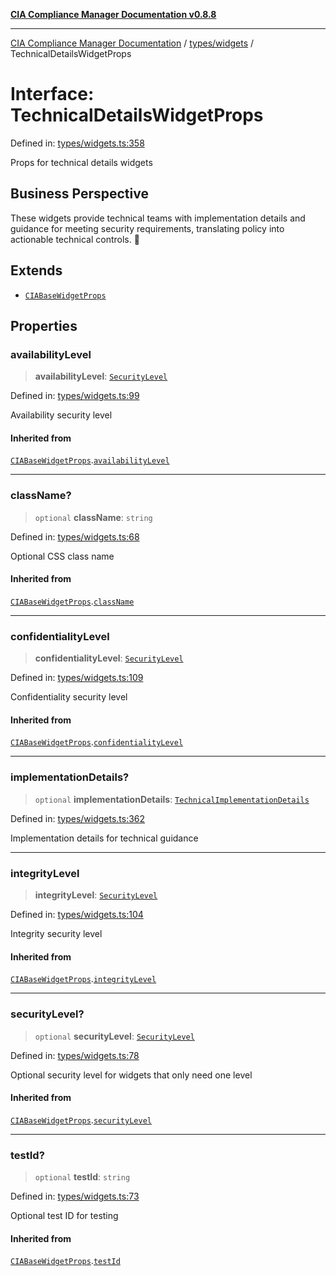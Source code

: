 [**CIA Compliance Manager Documentation v0.8.8**](../../../README.md)

***

[CIA Compliance Manager Documentation](../../../modules.md) / [types/widgets](../README.md) / TechnicalDetailsWidgetProps

# Interface: TechnicalDetailsWidgetProps

Defined in: [types/widgets.ts:358](https://github.com/Hack23/cia-compliance-manager/blob/88094f2c4c350fd10a1e440c3eab70aedd819944/src/types/widgets.ts#L358)

Props for technical details widgets

## Business Perspective

These widgets provide technical teams with implementation details and
guidance for meeting security requirements, translating policy into
actionable technical controls. 🔧

## Extends

- [`CIABaseWidgetProps`](CIABaseWidgetProps.md)

## Properties

### availabilityLevel

> **availabilityLevel**: [`SecurityLevel`](../../cia/type-aliases/SecurityLevel.md)

Defined in: [types/widgets.ts:99](https://github.com/Hack23/cia-compliance-manager/blob/88094f2c4c350fd10a1e440c3eab70aedd819944/src/types/widgets.ts#L99)

Availability security level

#### Inherited from

[`CIABaseWidgetProps`](CIABaseWidgetProps.md).[`availabilityLevel`](CIABaseWidgetProps.md#availabilitylevel)

***

### className?

> `optional` **className**: `string`

Defined in: [types/widgets.ts:68](https://github.com/Hack23/cia-compliance-manager/blob/88094f2c4c350fd10a1e440c3eab70aedd819944/src/types/widgets.ts#L68)

Optional CSS class name

#### Inherited from

[`CIABaseWidgetProps`](CIABaseWidgetProps.md).[`className`](CIABaseWidgetProps.md#classname)

***

### confidentialityLevel

> **confidentialityLevel**: [`SecurityLevel`](../../cia/type-aliases/SecurityLevel.md)

Defined in: [types/widgets.ts:109](https://github.com/Hack23/cia-compliance-manager/blob/88094f2c4c350fd10a1e440c3eab70aedd819944/src/types/widgets.ts#L109)

Confidentiality security level

#### Inherited from

[`CIABaseWidgetProps`](CIABaseWidgetProps.md).[`confidentialityLevel`](CIABaseWidgetProps.md#confidentialitylevel)

***

### implementationDetails?

> `optional` **implementationDetails**: [`TechnicalImplementationDetails`](../../interfaces/TechnicalImplementationDetails.md)

Defined in: [types/widgets.ts:362](https://github.com/Hack23/cia-compliance-manager/blob/88094f2c4c350fd10a1e440c3eab70aedd819944/src/types/widgets.ts#L362)

Implementation details for technical guidance

***

### integrityLevel

> **integrityLevel**: [`SecurityLevel`](../../cia/type-aliases/SecurityLevel.md)

Defined in: [types/widgets.ts:104](https://github.com/Hack23/cia-compliance-manager/blob/88094f2c4c350fd10a1e440c3eab70aedd819944/src/types/widgets.ts#L104)

Integrity security level

#### Inherited from

[`CIABaseWidgetProps`](CIABaseWidgetProps.md).[`integrityLevel`](CIABaseWidgetProps.md#integritylevel)

***

### securityLevel?

> `optional` **securityLevel**: [`SecurityLevel`](../../cia/type-aliases/SecurityLevel.md)

Defined in: [types/widgets.ts:78](https://github.com/Hack23/cia-compliance-manager/blob/88094f2c4c350fd10a1e440c3eab70aedd819944/src/types/widgets.ts#L78)

Optional security level for widgets that only need one level

#### Inherited from

[`CIABaseWidgetProps`](CIABaseWidgetProps.md).[`securityLevel`](CIABaseWidgetProps.md#securitylevel)

***

### testId?

> `optional` **testId**: `string`

Defined in: [types/widgets.ts:73](https://github.com/Hack23/cia-compliance-manager/blob/88094f2c4c350fd10a1e440c3eab70aedd819944/src/types/widgets.ts#L73)

Optional test ID for testing

#### Inherited from

[`CIABaseWidgetProps`](CIABaseWidgetProps.md).[`testId`](CIABaseWidgetProps.md#testid)
